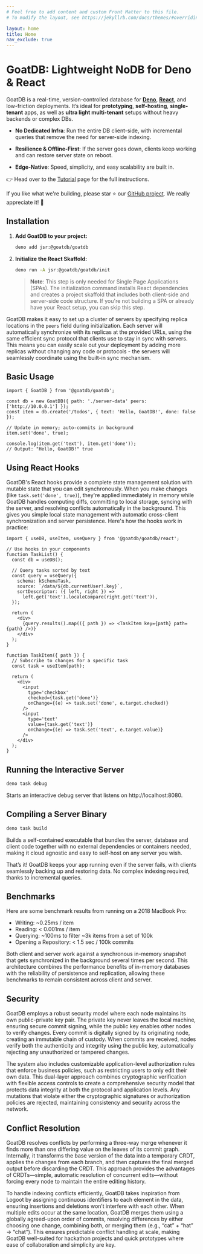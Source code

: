 ```yaml
---
# Feel free to add content and custom Front Matter to this file.
# To modify the layout, see https://jekyllrb.com/docs/themes/#overriding-theme-defaults

layout: home
title: Home
nav_exclude: true
---
```


# GoatDB: Lightweight NoDB for Deno & React

GoatDB is a real-time, version-controlled database for
**[Deno](https://deno.com/)**, **[React](https://react.dev/)**, and low-friction
deployments. It’s ideal for **prototyping**, **self-hosting**, **single-tenant**
apps, as well as **ultra light multi-tenant** setups without heavy backends or
complex DBs.

- **No Dedicated Infra**: Run the entire DB client-side, with incremental
  queries that remove the need for server-side indexing.

- **Resilience & Offline-First**: If the server goes down, clients keep working
  and can restore server state on reboot.

- **Edge-Native**: Speed, simplicity, and easy scalability are built in.

👉 Head over to the [Tutorial](/tutorial) page for the full instructions.

If you like what we're building, please star ⭐️ our
[GitHub project](https://github.com/goatplatform/goatdb). We really appreciate
it! 🙏

## Installation

1. **Add GoatDB to your project:**

   ```bash
   deno add jsr:@goatdb/goatdb
   ```

2. **Initialize the React Skaffold:**

   ```bash
   deno run -A jsr:@goatdb/goatdb/init
   ```
   > **Note**: This step is only needed for Single Page Applications (SPAs). The
   > initialization command installs React dependencies and creates a project
   > skaffold that includes both client-side and server-side code structure. If
   > you're not building a SPA or already have your React setup, you can skip
   > this step.

GoatDB makes it easy to set up a cluster of servers by specifying replica
locations in the `peers` field during initialization. Each server will
automatically synchronize with its replicas at the provided URLs, using the same
efficient sync protocol that clients use to stay in sync with servers. This
means you can easily scale out your deployment by adding more replicas without
changing any code or protocols - the servers will seamlessly coordinate using
the built-in sync mechanism.

## Basic Usage

```tsx
import { GoatDB } from '@goatdb/goatdb';

const db = new GoatDB({ path: './server-data' peers: ['http://10.0.0.1'] });
const item = db.create('/todos', { text: 'Hello, GoatDB!', done: false });

// Update in memory; auto-commits in background
item.set('done', true);

console.log(item.get('text'), item.get('done'));
// Output: "Hello, GoatDB!" true
```

## Using React Hooks

GoatDB's React hooks provide a complete state management solution with mutable
state that you can edit synchronously. When you make changes (like
`task.set('done', true)`), they're applied immediately in memory while GoatDB
handles computing diffs, committing to local storage, syncing with the server,
and resolving conflicts automatically in the background. This gives you simple
local state management with automatic cross-client synchronization and server
persistence. Here's how the hooks work in practice:

```tsx
import { useDB, useItem, useQuery } from '@goatdb/goatdb/react';

// Use hooks in your components
function TaskList() {
  const db = useDB();

  // Query tasks sorted by text
  const query = useQuery({
    schema: kSchemaTask,
    source: `/data/${db.currentUser!.key}`,
    sortDescriptor: ({ left, right }) =>
      left.get('text').localeCompare(right.get('text')),
  });

  return (
    <div>
      {query.results().map(({ path }) => <TaskItem key={path} path={path} />)}
    </div>
  );
}

function TaskItem({ path }) {
  // Subscribe to changes for a specific task
  const task = useItem(path);

  return (
    <div>
      <input
        type='checkbox'
        checked={task.get('done')}
        onChange={(e) => task.set('done', e.target.checked)}
      />
      <input
        type='text'
        value={task.get('text')}
        onChange={(e) => task.set('text', e.target.value)}
      />
    </div>
  );
}
```

## Running the Interactive Server

```bash
deno task debug
```

Starts an interactive debug server that listens on http://localhost:8080.

## Compiling a Server Binary

```bash
deno task build
```

Builds a self-contained executable that bundles the server, database and client
code together with no external dependencies or containers needed, making it
cloud agnostic and easy to self-host on any server you wish.

That’s it! GoatDB keeps your app running even if the server fails, with clients
seamlessly backing up and restoring data. No complex indexing required, thanks
to incremental queries.

## Benchmarks

Here are some benchmark results from running on a 2018 MacBook Pro:

- Writing: ~0.25ms / item
- Reading: < 0.001ms / item
- Querying: ~100ms to filter ~3k items from a set of 100k
- Opening a Repository: < 1.5 sec / 100k commits

Both client and server work against a synchronous in-memory snapshot that gets
synchronized in the background several times per second. This architecture
combines the performance benefits of in-memory databases with the reliability of
persistence and replication, allowing these benchmarks to remain consistent
across client and server.

## Security

GoatDB employs a robust security model where each node maintains its own
public-private key pair. The private key never leaves the local machine,
ensuring secure commit signing, while the public key enables other nodes to
verify changes. Every commit is digitally signed by its originating node,
creating an immutable chain of custody. When commits are received, nodes verify
both the authenticity and integrity using the public key, automatically
rejecting any unauthorized or tampered changes.

The system also includes customizable application-level authorization rules that
enforce business policies, such as restricting users to only edit their own
data. This dual-layer approach combines cryptographic verification with flexible
access controls to create a comprehensive security model that protects data
integrity at both the protocol and application levels. Any mutations that
violate either the cryptographic signatures or authorization policies are
rejected, maintaining consistency and security across the network.

## Conflict Resolution

GoatDB resolves conflicts by performing a three-way merge whenever it finds more
than one differing value on the leaves of its commit graph. Internally, it
transforms the base version of the data into a temporary CRDT, applies the
changes from each branch, and then captures the final merged output before
discarding the CRDT. This approach provides the advantages of CRDTs—simple,
automatic resolution of concurrent edits—without forcing every node to maintain
the entire editing history.

To handle indexing conflicts efficiently, GoatDB takes inspiration from Logoot
by assigning continuous identifiers to each element in the data, ensuring
insertions and deletions won’t interfere with each other. When multiple edits
occur at the same location, GoatDB merges them using a globally agreed-upon
order of commits, resolving differences by either choosing one change, combining
both, or merging them (e.g., “cat” + “hat” → “chat”). This ensures predictable
conflict handling at scale, making GoatDB well-suited for hackathon projects and
quick prototypes where ease of collaboration and simplicity are key.
